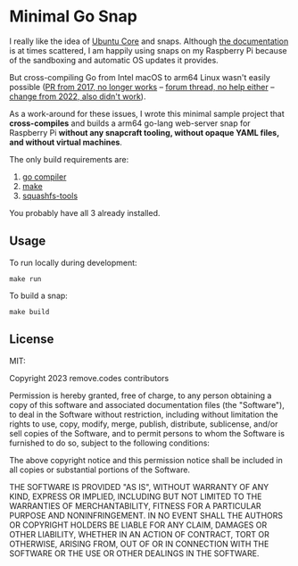 # Minimal Go Snap

I really like the idea of [Ubuntu Core](https://ubuntu.com/core) and snaps. Although [the documentation](https://forum.snapcraft.io/t/the-dump-plugin/8007) is at times scattered, I am happily using snaps on my Raspberry Pi because of the sandboxing and automatic OS updates it provides.

But cross-compiling Go from Intel macOS to arm64 Linux wasn't easily possible ([PR from 2017, no longer works](https://github.com/snapcore/snapcraft/pull/1338) – [forum thread, no help either](https://forum.snapcraft.io/t/cross-compile-support-for-go-plugin/389/10) – [change from 2022, also didn't work](https://github.com/snapcore/snapcraft/pull/3712)).

As a work-around for these issues, I wrote this minimal sample project that **cross-compiles** and builds a arm64 go-lang web-server snap for Raspberry Pi **without any snapcraft tooling, without opaque YAML files, and without virtual machines**.

The only build requirements are:

 1. [go compiler](https://go.dev)
 2. [make](https://www.gnu.org/software/make/manual/html_node/index.html)
 3. [squashfs-tools](https://github.com/plougher/squashfs-tools)

You probably have all 3 already installed.

## Usage

To run locally during development:

`make run`

To build a snap:

`make build`


## License 

MIT:

Copyright 2023 remove.codes contributors

Permission is hereby granted, free of charge, to any person obtaining a copy of this software and associated documentation files (the "Software"), to deal in the Software without restriction, including without limitation the rights to use, copy, modify, merge, publish, distribute, sublicense, and/or sell copies of the Software, and to permit persons to whom the Software is furnished to do so, subject to the following conditions:

The above copyright notice and this permission notice shall be included in all copies or substantial portions of the Software.

THE SOFTWARE IS PROVIDED "AS IS", WITHOUT WARRANTY OF ANY KIND, EXPRESS OR IMPLIED, INCLUDING BUT NOT LIMITED TO THE WARRANTIES OF MERCHANTABILITY, FITNESS FOR A PARTICULAR PURPOSE AND NONINFRINGEMENT. IN NO EVENT SHALL THE AUTHORS OR COPYRIGHT HOLDERS BE LIABLE FOR ANY CLAIM, DAMAGES OR OTHER LIABILITY, WHETHER IN AN ACTION OF CONTRACT, TORT OR OTHERWISE, ARISING FROM, OUT OF OR IN CONNECTION WITH THE SOFTWARE OR THE USE OR OTHER DEALINGS IN THE SOFTWARE.
